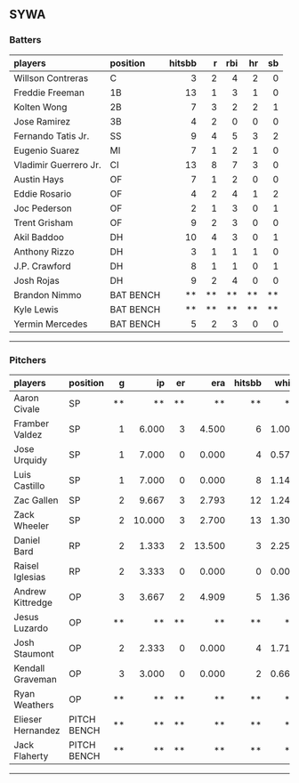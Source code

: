 ## SYWA

### Batters

 
|players               |position  | hitsbb|  r| rbi| hr| sb| 
|:---------------------|:---------|------:|--:|---:|--:|--:| 
|Willson Contreras     |C         |      3|  2|   4|  2|  0| 
|Freddie Freeman       |1B        |     13|  1|   3|  1|  0| 
|Kolten Wong           |2B        |      7|  3|   2|  2|  1| 
|Jose Ramirez          |3B        |      4|  2|   0|  0|  0| 
|Fernando Tatis Jr.    |SS        |      9|  4|   5|  3|  2| 
|Eugenio Suarez        |MI        |      7|  1|   2|  1|  0| 
|Vladimir Guerrero Jr. |CI        |     13|  8|   7|  3|  0| 
|Austin Hays           |OF        |      7|  1|   2|  0|  0| 
|Eddie Rosario         |OF        |      4|  2|   4|  1|  2| 
|Joc Pederson          |OF        |      2|  1|   3|  0|  1| 
|Trent Grisham         |OF        |      9|  2|   3|  0|  0| 
|Akil Baddoo           |DH        |     10|  4|   3|  0|  1| 
|Anthony Rizzo         |DH        |      3|  1|   1|  1|  0| 
|J.P. Crawford         |DH        |      8|  1|   1|  0|  1| 
|Josh Rojas            |DH        |      9|  2|   4|  0|  0| 
|Brandon Nimmo         |BAT BENCH |     **| **|  **| **| **| 
|Kyle Lewis            |BAT BENCH |     **| **|  **| **| **| 
|Yermin Mercedes       |BAT BENCH |      5|  2|   3|  0|  0| 


* * *

### Pitchers

 
|players           |position    |  g|     ip| er|    era| hitsbb|  whip| so|  w| sv| 
|:-----------------|:-----------|--:|------:|--:|------:|------:|-----:|--:|--:|--:| 
|Aaron Civale      |SP          | **|     **| **|     **|     **|    **| **| **| **| 
|Framber Valdez    |SP          |  1|  6.000|  3|  4.500|      6| 1.000|  6|  0|  0| 
|Jose Urquidy      |SP          |  1|  7.000|  0|  0.000|      4| 0.571|  6|  1|  0| 
|Luis Castillo     |SP          |  1|  7.000|  0|  0.000|      8| 1.143|  6|  1|  0| 
|Zac Gallen        |SP          |  2|  9.667|  3|  2.793|     12| 1.241| 11|  0|  0| 
|Zack Wheeler      |SP          |  2| 10.000|  3|  2.700|     13| 1.300| 12|  1|  0| 
|Daniel Bard       |RP          |  2|  1.333|  2| 13.500|      3| 2.250|  4|  0|  1| 
|Raisel Iglesias   |RP          |  2|  3.333|  0|  0.000|      0| 0.000|  7|  0|  1| 
|Andrew Kittredge  |OP          |  3|  3.667|  2|  4.909|      5| 1.364|  5|  0|  0| 
|Jesus Luzardo     |OP          | **|     **| **|     **|     **|    **| **| **| **| 
|Josh Staumont     |OP          |  2|  2.333|  0|  0.000|      4| 1.714|  4|  0|  0| 
|Kendall Graveman  |OP          |  3|  3.000|  0|  0.000|      2| 0.667|  1|  0|  3| 
|Ryan Weathers     |OP          | **|     **| **|     **|     **|    **| **| **| **| 
|Elieser Hernandez |PITCH BENCH | **|     **| **|     **|     **|    **| **| **| **| 
|Jack Flaherty     |PITCH BENCH | **|     **| **|     **|     **|    **| **| **| **| 


* * *


